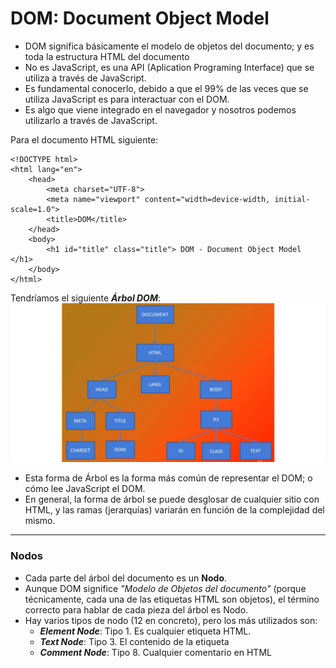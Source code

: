 # DOM: Document Object Model
* DOM significa básicamente el modelo de objetos del documento; y es toda la estructura HTML del documento
* No es JavaScript, es una API (Aplication Programing Interface) que se utiliza a través de JavaScript.
* Es fundamental conocerlo, debido a que el 99% de las veces que se utiliza JavaScript es para interactuar con el DOM.
* Es algo que viene integrado en el navegador y nosotros podemos utilizarlo a través de JavaScript.

Para el documento HTML siguiente:
~~~
<!DOCTYPE html>
<html lang="en">
    <head>
        <meta charset="UTF-8">
        <meta name="viewport" content="width=device-width, initial-scale=1.0">
        <title>DOM</title>
    </head>
    <body>
        <h1 id="title" class="title"> DOM - Document Object Model </h1>
    </body>
</html>
~~~
Tendríamos el siguiente **_Árbol DOM_**:
![](./DOM.png "Árbol de Document Object Model")

* Esta forma de Árbol es la forma más común de representar el DOM; o cómo lee JavaScript el DOM.
* En general, la forma de árbol se puede desglosar de cualquier sitio con HTML, y las ramas (jerarquías) variarán en función de la complejidad del mismo.
-----

### Nodos
* Cada parte del árbol del documento es un **Nodo**.
* Aunque DOM significe _"Modelo de Objetos del documento"_ (porque técnicamente, cada una de las etiquetas HTML son objetos), el término correcto para hablar
de cada pieza del árbol es Nodo.
* Hay varios tipos de nodo (12 en concreto), pero los más utilizados son:
    * **_Element Node_**: Tipo 1. Es cualquier etiqueta HTML.
    * **_Text Node_**: Tipo 3. El contenido de la etiqueta
    * **_Comment Node_**: Tipo 8. Cualquier comentario en HTML

